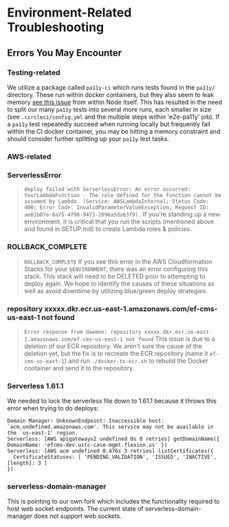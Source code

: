 # Environment-Related Troubleshooting

## Errors You May Encounter

### Testing-related
We utilize a package called `pa11y-ci` which runs tests found in the `pa11y/` directory.  These run within docker containers, but they also seem to leak memory [see this issue](https://github.com/nodejs/docker-node/issues/1096) from within Node itself.  This has resulted in the need to split our many `pa11y` tests into several more runs, each smaller in size (see `.circleci/config.yml` and the multiple steps within 'e2e-pa11y' job).  If a `pa11y` test repeatedly succeed when running locally but frequently fail within the CI docker container, you may be hitting a memory constraint and should consider further splitting up your `pa11y` test tasks.

### AWS-related 

### ServerlessError
> ```deploy failed with ServerlessError: An error occurred: YourLambdaFunction - The role defined for the function cannot be assumed by Lambda. (Service: AWSLambdaInternal; Status Code: 400; Error Code: InvalidParameterValueException; Request ID: ae81b07e-8a75-4f98-9473-2096a5da63f9).```
If you're standing up a new environment, it is critical that you run the scripts (mentioned above and found in SETUP.md) to create Lambda roles & policies.

### ROLLBACK_COMPLETE
> ``` ROLLBACK_COMPLETE ```
If you see this error in the AWS Cloudformation Stacks for your `$ENVIRONMENT`, there was an error configuring this stack. This stack will need to be DELETED prior to attempting to deploy again.  We hope to identify the causes of these situations as well as avoid downtime by utilizing blue/green deploy strategies.

### repository xxxxx.dkr.ecr.us-east-1.amazonaws.com/ef-cms-us-east-1 not found

> ```Error response from daemon: repository xxxxx.dkr.ecr.us-east-1.amazonaws.com/ef-cms-us-east-1 not found```
This issue is due to a deletion of our ECR repository. We aren't sure the cause of the deletion yet, but the fix is to recreate the ECR repository (name it `ef-cms-us-east-1`) and run `./docker-to-ecr.sh` to rebuild the Docker container and send it to the repository.

### Serverless 1.61.1

We needed to lock the serverless file down to 1.61.1 because it throws this error when trying to do deploys:

```
Domain Manager: UnknownEndpoint: Inaccessible host: `acm.undefined.amazonaws.com'. This service may not be available in the `us-east-1' region.
Serverless: [AWS apigatewayv2 undefined 0s 0 retries] getDomainName({ DomainName: 'efcms-dev.ustc-case-mgmt.flexion.us' })
Serverless: [AWS acm undefined 0.476s 3 retries] listCertificates({
  CertificateStatuses: [ 'PENDING_VALIDATION', 'ISSUED', 'INACTIVE', [length]: 3 ]
})
```

### serverless-domain-manager

This is pointing to our own fork which includes the functionality required to host web socket endpoints.  The current state of serverless-domain-manager does not support web sockets.

